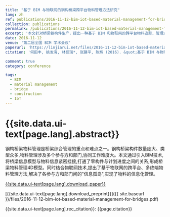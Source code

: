 ```yaml
---
title: "基于 BIM 与物联网的钢构桥梁跨平台物料管理方法研究"
lang: zh
ref: publications/2016-11-12-bim-iot-based-material-management-for-bridges
collection: publications
permalink: /publications/2016-11-12-bim-iot-based-material-management-for-bridges
excerpt: '本文针对桥梁钢构件生产，提出一种基于 BIM 和物联网的跨平台物料追踪、管理方法'
date: 2016-11-12
venue: '第二届全国 BIM 学术会议'
paperurl: 'https://linjiarui.net/files/2016-11-12-bim-iot-based-material-management-for-bridges.pdf'
citation: '何田丰, 姚发海, 林佳瑞*, 张建平, 陈辉 (2016). &quot;基于 BIM 与物联网的钢构桥梁跨平台物料管理方法研究&quot; <i>第二届全国 BIM 学术会议论文集</i>. 185-189. 中国建筑工业出版社. 中国, 广州.'

comment: true
category: conference

tags: 
  - BIM
  - material management
  - bridge
  - construction
  - IoT
---
```



{{site.data.ui-text[page.lang].abstract}}
====

钢构桥梁物料管理是桥梁综合管理的重点和难点之一。钢构桥梁构件数量庞大、类型众多,物料管理涉及多个参与方和部门,协同工作难度大。本文通过引入BIM技术,将桥梁信息模型与物料信息紧密挂接,打通了零构件与计划进度之间的关系,形成桥梁物料管理4D模型。同时结合物联网技术,提出了基于物联网的跨平台、多终端物料管理方法,解决了各参与方和部门间的"信息孤岛",实现了物料的信息化管理。

[{{site.data.ui-text[page.lang].download_paper}}](http://kns.cnki.net/KCMS/detail/detail.aspx?dbcode=CPFD&dbname=CPFDLAST2016&filename=JGCB201611001033&v=MDQxMTNlc01EeE5LdWhkaG5qOThUbmpxcXhkRWVNT1VLcmlmWnU5dkh5bmxVNzNJSVY4U0x5ckliTEc0SDlmTnJvOUZa)

[{{site.data.ui-text[page.lang].download_preprint}}]({{ site.baseurl }}/files/2016-11-12-bim-iot-based-material-management-for-bridges.pdf)

{{site.data.ui-text[page.lang].rec_citation}}: {{page.citation}}